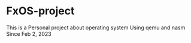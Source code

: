 # FxOS-project
This is a Personal project about operating system
Using qemu and nasm
Since Feb 2, 2023
